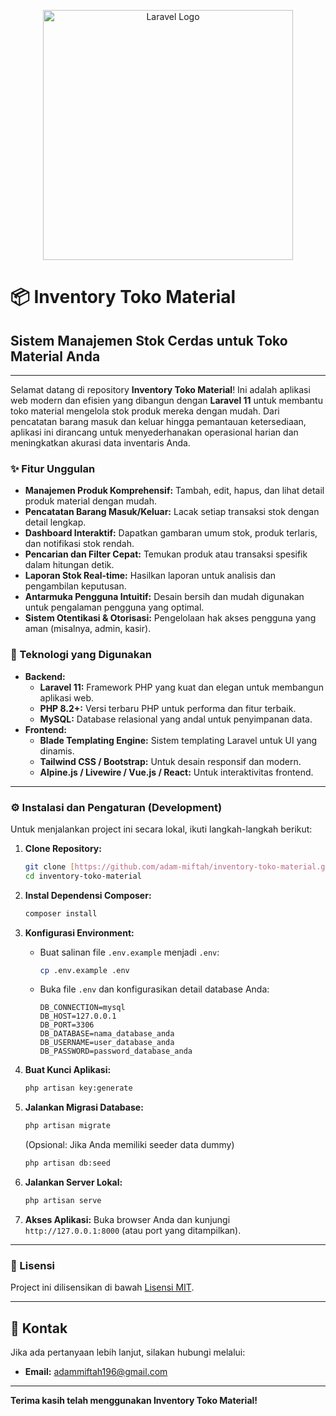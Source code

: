 <p align="center"><a href="https://laravel.com" target="_blank"><img src="https://raw.githubusercontent.com/laravel/art/master/logo-lockup/5%20SVG/2%20CMYK/1%20Full%20Color/laravel-logolockup-cmyk-red.svg" width="400" alt="Laravel Logo"></a></p>



# 📦 Inventory Toko Material

## Sistem Manajemen Stok Cerdas untuk Toko Material Anda

---

Selamat datang di repository **Inventory Toko Material**! Ini adalah aplikasi web modern dan efisien yang dibangun dengan **Laravel 11** untuk membantu toko material mengelola stok produk mereka dengan mudah. Dari pencatatan barang masuk dan keluar hingga pemantauan ketersediaan, aplikasi ini dirancang untuk menyederhanakan operasional harian dan meningkatkan akurasi data inventaris Anda.

### ✨ Fitur Unggulan

* **Manajemen Produk Komprehensif:** Tambah, edit, hapus, dan lihat detail produk material dengan mudah.
* **Pencatatan Barang Masuk/Keluar:** Lacak setiap transaksi stok dengan detail lengkap.
* **Dashboard Interaktif:** Dapatkan gambaran umum stok, produk terlaris, dan notifikasi stok rendah.
* **Pencarian dan Filter Cepat:** Temukan produk atau transaksi spesifik dalam hitungan detik.
* **Laporan Stok Real-time:** Hasilkan laporan untuk analisis dan pengambilan keputusan.
* **Antarmuka Pengguna Intuitif:** Desain bersih dan mudah digunakan untuk pengalaman pengguna yang optimal.
* **Sistem Otentikasi & Otorisasi:** Pengelolaan hak akses pengguna yang aman (misalnya, admin, kasir).

### 🚀 Teknologi yang Digunakan

* **Backend:**
    * **Laravel 11:** Framework PHP yang kuat dan elegan untuk membangun aplikasi web.
    * **PHP 8.2+:** Versi terbaru PHP untuk performa dan fitur terbaik.
    * **MySQL:** Database relasional yang andal untuk penyimpanan data.
* **Frontend:**
    * **Blade Templating Engine:** Sistem templating Laravel untuk UI yang dinamis.
    * **Tailwind CSS / Bootstrap:** Untuk desain responsif dan modern.
    * **Alpine.js / Livewire / Vue.js / React:** Untuk interaktivitas frontend.

---

### ⚙️ Instalasi dan Pengaturan (Development)

Untuk menjalankan project ini secara lokal, ikuti langkah-langkah berikut:

1.  **Clone Repository:**
    ```bash
    git clone [https://github.com/adam-miftah/inventory-toko-material.git](https://github.com/adam-miftah/inventory-toko-material.git)
    cd inventory-toko-material
    ```

2.  **Instal Dependensi Composer:**
    ```bash
    composer install
    ```

3.  **Konfigurasi Environment:**
    * Buat salinan file `.env.example` menjadi `.env`:
        ```bash
        cp .env.example .env
        ```
    * Buka file `.env` dan konfigurasikan detail database Anda:
        ```env
        DB_CONNECTION=mysql
        DB_HOST=127.0.0.1
        DB_PORT=3306
        DB_DATABASE=nama_database_anda
        DB_USERNAME=user_database_anda
        DB_PASSWORD=password_database_anda
        ```

4.  **Buat Kunci Aplikasi:**
    ```bash
    php artisan key:generate
    ```

5.  **Jalankan Migrasi Database:**
    ```bash
    php artisan migrate
    ```
    (Opsional: Jika Anda memiliki seeder data dummy)
    ```bash
    php artisan db:seed
    ```

6.  **Jalankan Server Lokal:**
    ```bash
    php artisan serve
    ```

7.  **Akses Aplikasi:**
    Buka browser Anda dan kunjungi `http://127.0.0.1:8000` (atau port yang ditampilkan).

---

### 📄 Lisensi

Project ini dilisensikan di bawah [Lisensi MIT](https://opensource.org/licenses/MIT).

---

## 📧 **Kontak**
Jika ada pertanyaan lebih lanjut, silakan hubungi melalui:  
- **Email:** adammiftah196@gmail.com  

---

**Terima kasih telah menggunakan Inventory Toko Material!**
